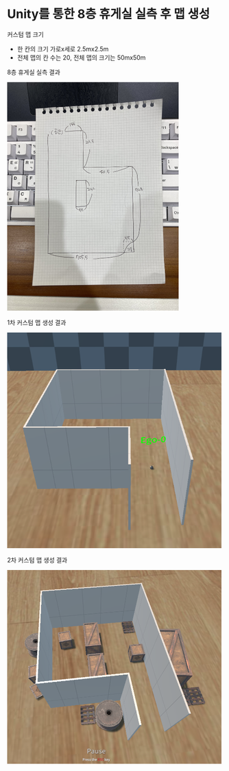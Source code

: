 # Unity를 통한 8층 휴게실 실측 후 맵 생성

커스텀 맵 크기
- 한 칸의 크기 가로x세로 2.5mx2.5m
- 전체 맵의 칸 수는 20, 전체 맵의 크기는 50mx50m

8층 휴게실 실측 결과

<img src="./img/8층_휴게실_실측.jpg" width="400">

1차 커스텀 맵 생성 결과

<img src="./img/CustomMap.PNG" width="500">

2차 커스텀 맵 생성 결과

<img src="./img/CustomMap_v2.png" width="500">
